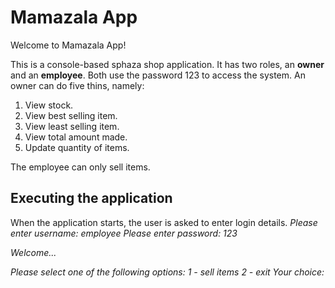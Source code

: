 # Mamazala App

Welcome to Mamazala App!

This is a console-based sphaza shop application. It has two roles, an <b>owner</b> and an <b>employee</b>. Both use the password 123 to access the system. An owner can do five thins, namely:
1. View stock.
2. View best selling item.
3. View least selling item.
4. View total amount made.
5. Update quantity of items.

The employee can only sell items. 

## Executing the application
When the application starts, the user is asked to enter login details.
<i>
Please enter username: employee
Please enter password: 123

Welcome...

Please select one of the following options:
1 - sell items
2 - exit
Your choice:
</i>

